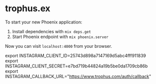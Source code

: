 # trophus.ex

To start your new Phoenix application:

1. Install dependencies with `mix deps.get`
2. Start Phoenix endpoint with `mix phoenix.server`

Now you can visit `localhost:4000` from your browser.


export INSTAGRAM_CLIENT_ID=25743d898a7147169d5abc4fff911839
export INSTAGRAM_CLIENT_SECRET=e7bd719b44824a19b5be0da1709cb86b
export INSTAGRAM_CALLBACK_URL="https://www.trophus.com/auth/callback"